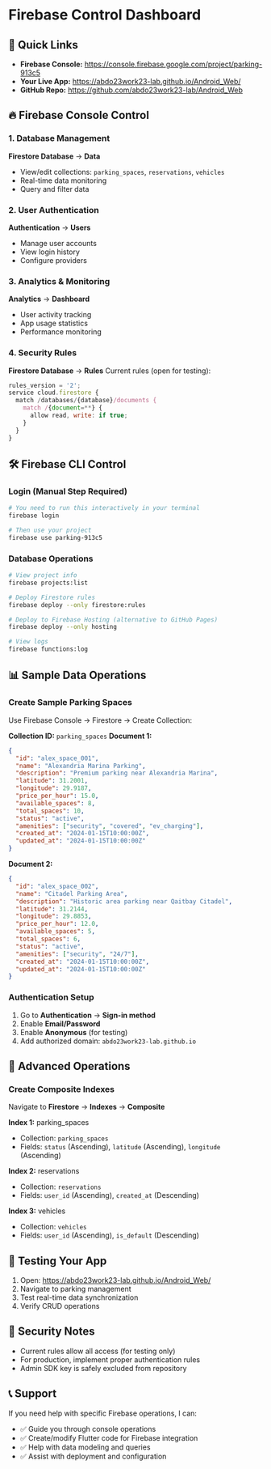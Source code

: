 # Firebase Control Dashboard

## 🎯 Quick Links
- **Firebase Console:** https://console.firebase.google.com/project/parking-913c5  
- **Your Live App:** https://abdo23work23-lab.github.io/Android_Web/
- **GitHub Repo:** https://github.com/abdo23work23-lab/Android_Web

## 🔥 Firebase Console Control

### 1. **Database Management**
**Firestore Database** → **Data**
- View/edit collections: `parking_spaces`, `reservations`, `vehicles`
- Real-time data monitoring
- Query and filter data

### 2. **User Authentication**
**Authentication** → **Users**
- Manage user accounts
- View login history
- Configure providers

### 3. **Analytics & Monitoring**
**Analytics** → **Dashboard**
- User activity tracking
- App usage statistics
- Performance monitoring

### 4. **Security Rules**
**Firestore Database** → **Rules**
Current rules (open for testing):
```javascript
rules_version = '2';
service cloud.firestore {
  match /databases/{database}/documents {
    match /{document=**} {
      allow read, write: if true;
    }
  }
}
```

## 🛠️ Firebase CLI Control

### Login (Manual Step Required)
```bash
# You need to run this interactively in your terminal
firebase login

# Then use your project
firebase use parking-913c5
```

### Database Operations
```bash
# View project info
firebase projects:list

# Deploy Firestore rules
firebase deploy --only firestore:rules

# Deploy to Firebase Hosting (alternative to GitHub Pages)
firebase deploy --only hosting

# View logs
firebase functions:log
```

## 📊 Sample Data Operations

### Create Sample Parking Spaces
Use Firebase Console → Firestore → Create Collection:

**Collection ID:** `parking_spaces`
**Document 1:**
```json
{
  "id": "alex_space_001",
  "name": "Alexandria Marina Parking",
  "description": "Premium parking near Alexandria Marina",
  "latitude": 31.2001,
  "longitude": 29.9187,
  "price_per_hour": 15.0,
  "available_spaces": 8,
  "total_spaces": 10,
  "status": "active",
  "amenities": ["security", "covered", "ev_charging"],
  "created_at": "2024-01-15T10:00:00Z",
  "updated_at": "2024-01-15T10:00:00Z"
}
```

**Document 2:**
```json
{
  "id": "alex_space_002", 
  "name": "Citadel Parking Area",
  "description": "Historic area parking near Qaitbay Citadel",
  "latitude": 31.2144,
  "longitude": 29.8853,
  "price_per_hour": 12.0,
  "available_spaces": 5,
  "total_spaces": 6,
  "status": "active",
  "amenities": ["security", "24/7"],
  "created_at": "2024-01-15T10:00:00Z",
  "updated_at": "2024-01-15T10:00:00Z"
}
```

### Authentication Setup
1. Go to **Authentication** → **Sign-in method**
2. Enable **Email/Password**
3. Enable **Anonymous** (for testing)
4. Add authorized domain: `abdo23work23-lab.github.io`

## 🔧 Advanced Operations

### Create Composite Indexes
Navigate to **Firestore** → **Indexes** → **Composite**

**Index 1:** parking_spaces
- Collection: `parking_spaces`
- Fields: `status` (Ascending), `latitude` (Ascending), `longitude` (Ascending)

**Index 2:** reservations  
- Collection: `reservations`
- Fields: `user_id` (Ascending), `created_at` (Descending)

**Index 3:** vehicles
- Collection: `vehicles`
- Fields: `user_id` (Ascending), `is_default` (Descending)

## 📱 Testing Your App
1. Open: https://abdo23work23-lab.github.io/Android_Web/
2. Navigate to parking management
3. Test real-time data synchronization
4. Verify CRUD operations

## 🚨 Security Notes
- Current rules allow all access (for testing only)
- For production, implement proper authentication rules
- Admin SDK key is safely excluded from repository

## 📞 Support
If you need help with specific Firebase operations, I can:
- ✅ Guide you through console operations
- ✅ Create/modify Flutter code for Firebase integration
- ✅ Help with data modeling and queries
- ✅ Assist with deployment and configuration
